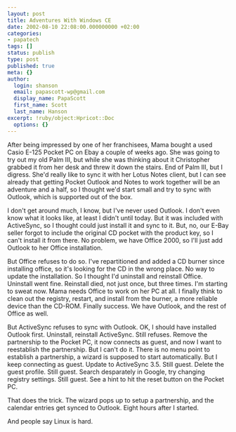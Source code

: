 ```yaml
---
layout: post
title: Adventures With Windows CE
date: 2002-08-10 22:08:00.000000000 +02:00
categories:
- papatech
tags: []
status: publish
type: post
published: true
meta: {}
author:
  login: shanson
  email: papascott-wp@gmail.com
  display_name: PapaScott
  first_name: Scott
  last_name: Hanson
excerpt: !ruby/object:Hpricot::Doc
  options: {}
---
```

<p>After being impressed by one of her franchisees, Mama bought a used Casio E-125 Pocket PC on Ebay a couple of weeks ago. She was going to try out my old Palm III, but while she was thinking about it Christopher grabbed it from her desk and threw it down the stairs. End of Palm III, but I digress. She'd really like to sync it with her Lotus Notes client, but I can see already that getting Pocket Outlook and Notes to work together will be an adventure and a half, so I thought we'd start small and try to sync with Outlook, which is supported out of the box.</p>
<p>I don't get around much, I know, but I've never used Outlook. I don't even know what it looks like, at least I didn't until today. But it was included with ActiveSync, so I thought could just install it and sync to it. But, no, our E-Bay seller forgot to include the original CD pocket with the  product key, so I can't install it from there. No problem, we have Office 2000, so I'll just add Outlook to her Office installation.</p>
<p>But Office refuses to do so. I've repartitioned and added a CD burner since installing office, so it's looking for the CD in the wrong place. No way to update the installation. So I thought I'd uninstall and reinstall Office. Uninstall went fine. Reinstall died, not just once, but three times. I'm starting to sweat now. Mama needs Office to work on her PC at all. I finally think to clean out the registry, restart, and install from the burner, a more reliable device than the CD-ROM. Finally success. We have Outlook, and the rest of Office as well.</p>
<p>But ActiveSync refuses to sync with Outlook. OK, I should have installed Outlook first. Uninstall, reinstall ActiveSync. Still refuses. Remove the partnership to the Pocket PC, it now connects as guest, and now I want to reestablish the partnership. But I can't do it. There is no menu point to establish a partnership, a wizard is supposed to start automatically. But I keep connecting as guest. Update to ActiveSync 3.5. Still guest. Delete the guest profile. Still guest. Search desparately in Google, try changing registry settings. Still guest. See a hint to hit the reset button on the Pocket PC.</p>
<p>That does the trick. The wizard pops up to setup a partnership, and the calendar entries get synced to Outlook. Eight hours after I started.</p>
<p>And people say Linux is hard.</p>
